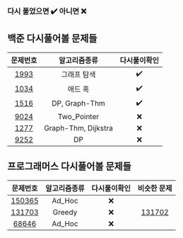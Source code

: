 ### 다시 풀었으면 :heavy_check_mark: 아니면 :x:

## 백준 다시풀어볼 문제들

|문제번호|알고리즘종류|다시풀이확인|  
|:-:|:-:|:-:|
|[1993](https://www.acmicpc.net/problem/1939)|그래프 탐색| :heavy_check_mark: |
|[1034](https://www.acmicpc.net/problem/1034)|애드 혹| :heavy_check_mark: |
|[1516](https://www.acmicpc.net/problem/1516)|DP, Graph-Thm| :heavy_check_mark: |
|[9024](https://www.acmicpc.net/problem/9024)|Two_Pointer| :x: |
|[1277](https://www.acmicpc.net/problem/1277)|Graph-Thm, Dijkstra| :x: |
|[9252](https://www.acmicpc.net/problem/9252)|DP| :x: |



## 프로그래머스 다시풀어볼 문제들
|문제번호|알고리즘종류|다시풀이확인|비슷한 문제|
|:-:|:-:|:-:|:-:|
|[150365](https://school.programmers.co.kr/learn/courses/30/lessons/150365)|Ad_Hoc| :x: |
|[131703](https://school.programmers.co.kr/learn/courses/30/lessons/131703)|Greedy| :x: |[131702](https://school.programmers.co.kr/learn/courses/30/lessons/131702)|
|[68646](https://school.programmers.co.kr/learn/courses/30/lessons/68646)|Ad_Hoc| :x: |